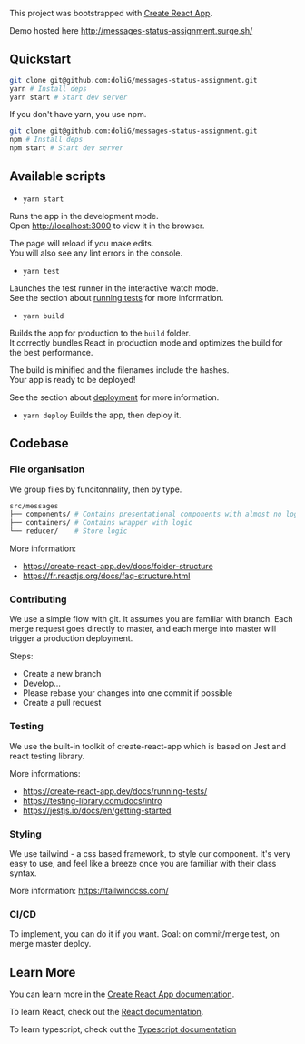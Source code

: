 This project was bootstrapped with [Create React App](https://github.com/facebook/create-react-app).

Demo hosted here http://messages-status-assignment.surge.sh/

## Quickstart

```bash
git clone git@github.com:doliG/messages-status-assignment.git
yarn # Install deps
yarn start # Start dev server
```

If you don't have yarn, you use npm.

```bash
git clone git@github.com:doliG/messages-status-assignment.git
npm # Install deps
npm start # Start dev server
```

## Available scripts

- `yarn start`

Runs the app in the development mode.<br />
Open [http://localhost:3000](http://localhost:3000) to view it in the browser.

The page will reload if you make edits.<br />
You will also see any lint errors in the console.

- `yarn test`

Launches the test runner in the interactive watch mode.<br />
See the section about [running tests](https://facebook.github.io/create-react-app/docs/running-tests) for more information.

- `yarn build`

Builds the app for production to the `build` folder.<br />
It correctly bundles React in production mode and optimizes the build for the best performance.

The build is minified and the filenames include the hashes.<br />
Your app is ready to be deployed!

See the section about [deployment](https://facebook.github.io/create-react-app/docs/deployment) for more information.

- `yarn deploy`
Builds the app, then deploy it.

## Codebase

### File organisation

We group files by funcitonnality, then by type.

```bash
src/messages
├── components/ # Contains presentational components with almost no logic
├── containers/ # Contains wrapper with logic
└── reducer/    # Store logic
```

More information:

- https://create-react-app.dev/docs/folder-structure
- https://fr.reactjs.org/docs/faq-structure.html

### Contributing

We use a simple flow with git. It assumes you are familiar with branch. Each merge request goes directly to master, and each merge into master will trigger a production deployment.

Steps:
- Create a new branch
- Develop...
- Please rebase your changes into one commit if possible
- Create a pull request

### Testing

We use the built-in toolkit of create-react-app which is based on Jest and react testing library.

More informations:
- https://create-react-app.dev/docs/running-tests/
- https://testing-library.com/docs/intro
- https://jestjs.io/docs/en/getting-started

### Styling

We use tailwind - a css based framework, to style our component. It's very easy to use, and feel like a breeze once you are familiar with their class syntax.

More information: https://tailwindcss.com/

### CI/CD

To implement, you can do it if you want. Goal: on commit/merge test, on merge master deploy.

## Learn More

You can learn more in the [Create React App documentation](https://facebook.github.io/create-react-app/docs/getting-started).

To learn React, check out the [React documentation](https://reactjs.org/).

To learn typescript, check out the [Typescript documentation](https://www.typescriptlang.org/)